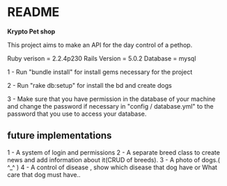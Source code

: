 # README
<strong><p>Krypto Pet shop</p></strong>
<p>This project aims to make an API for the day control of a pethop.</p>


Ruby verison =  2.2.4p230
Rails Version = 5.0.2
Database = mysql

1 - Run "bundle install" for install gems necessary for the project

2 - Run "rake db:setup" for install the bd and create dogs

3 - Make sure that you have permission in the database of your machine and change the password if necessary in "config / database.yml" to the password that you use to access your database.


## future implementations

1 - A system of login and permissions
2 - A separate breed class to create news and add information about it(CRUD of breeds).
3 - A photo of dogs.( ^_^ )
4 - A control of disease , show which disease that dog have or 
What care that dog must have..
